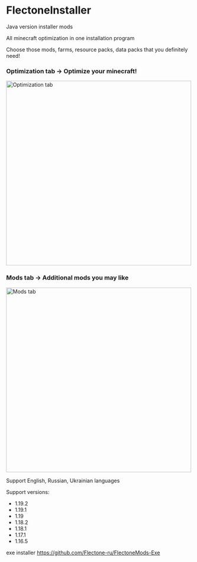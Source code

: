 # FlectoneInstaller
Java version installer mods

All minecraft optimization in one installation program

Choose those mods, farms, resource packs, data packs that you definitely need!


### Optimization tab -> Optimize your minecraft!

<img width="500" alt="Optimization tab" src="https://user-images.githubusercontent.com/69783345/190899722-2ff47452-6d64-4ff6-b5e6-89481a726a99.jpeg">

### Mods tab -> Additional mods you may like

<img width="500" alt="Mods tab" src="https://user-images.githubusercontent.com/69783345/190899703-01c6acab-a4fc-4691-856e-a94190804b9b.png">


Support English, Russian, Ukrainian languages

Support versions:
- 1.19.2
- 1.19.1
- 1.19
- 1.18.2
- 1.18.1
- 1.17.1
- 1.16.5

exe installer
https://github.com/Flectone-ru/FlectoneMods-Exe



